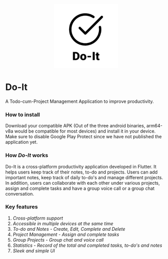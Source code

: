 <div align="center">
  <img src="assets/icon.png" width="200">
</div>

# Do-It
A Todo-cum-Project Management Application to improve productivity.

### How to install
Download your compatible APK (Out of the three android binaries, arm64-v8a would be compatible for most devices) and install it in your device. 
Make sure to disable Google Play Protect since we have not published the application yet.

### How _Do-It_ works
Do-It is a cross-platform productivity application developed in Flutter. It helps users keep track of their notes, to-do and projects. 
Users can add important notes, keep track of daily to-do's and manage different projects. 
In addition, users can collaborate with each other under various projects, assign and complete tasks and have a group voice call or a group chat conversation. 

### Key features
1. _Cross-platform support_
2. _Accessible in multiple devices at the same time_
3. _To-do and Notes - Create, Edit, Complete and Delete_
4. _Project Management - Assign and complete tasks_
5. _Group Projects - Group chat and voice call_
6. _Statistics - Record of the total and completed tasks, to-do's and notes_
7. _Sleek and simple UI_
